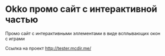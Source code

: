 # Okko промо сайт с интерактивной частью

Промо сайт с интерактивными эллементами в виде всплывающих окон с играми

Ссылка на проект http://tester.mcdir.me/
